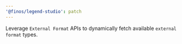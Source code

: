 ```yaml
---
'@finos/legend-studio': patch
---
```


Leverage `External Format` APIs to dynamically fetch available `external format` types.
